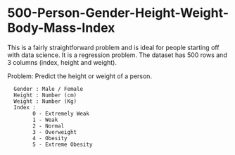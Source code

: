 # 500-Person-Gender-Height-Weight-Body-Mass-Index

This is a fairly straightforward problem and is ideal for people starting off with data science. It is a regression problem.  The dataset has 500 rows and 3 columns (index, height and weight).

Problem: Predict the height or weight of a person.

      Gender : Male / Female  
      Height : Number (cm)
      Weight : Number (Kg)
      Index :  
            0 - Extremely Weak 
            1 - Weak
            2 - Normal  
            3 - Overweight  
            4 - Obesity  
            5 - Extreme Obesity
